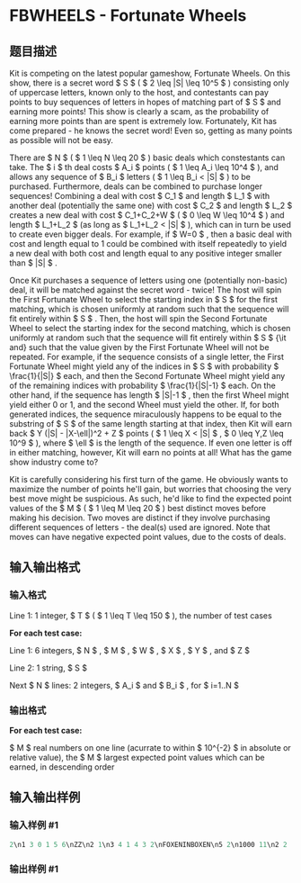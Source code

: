 # FBWHEELS - Fortunate Wheels

## 题目描述

Kit is competing on the latest popular gameshow, Fortunate Wheels. On this show, there is a secret word $ S $ ( $ 2 \leq |S| \leq 10^5 $ ) consisting only of uppercase letters, known only to the host, and contestants can pay points to buy sequences of letters in hopes of matching part of $ S $ and earning more points! This show is clearly a scam, as the probability of earning more points than are spent is extremely low. Fortunately, Kit has come prepared - he knows the secret word! Even so, getting as many points as possible will not be easy.

There are $ N $ ( $ 1 \leq N \leq 20 $ ) basic deals which constestants can take. The $ i $ th deal costs $ A_i $ points ( $ 1 \leq A_i \leq 10^4 $ ), and allows any sequence of $ B_i $ letters ( $ 1 \leq B_i &lt; |S| $ ) to be purchased. Furthermore, deals can be combined to purchase longer sequences! Combining a deal with cost $ C_1 $ and length $ L_1 $ with another deal (potentially the same one) with cost $ C_2 $ and length $ L_2 $ creates a new deal with cost $ C_1+C_2+W $ ( $ 0 \leq W \leq 10^4 $ ) and length $ L_1+L_2 $ (as long as $ L_1+L_2 &lt; |S| $ ), which can in turn be used to create even bigger deals. For example, if $ W=0 $ , then a basic deal with cost and length equal to 1 could be combined with itself repeatedly to yield a new deal with both cost and length equal to any positive integer smaller than $ |S| $ .

Once Kit purchases a sequence of letters using one (potentially non-basic) deal, it will be matched against the secret word - twice! The host will spin the First Fortunate Wheel to select the starting index in $ S $ for the first matching, which is chosen uniformly at random such that the sequence will fit entirely within $ S $ . Then, the host will spin the Second Fortunate Wheel to select the starting index for the second matching, which is chosen uniformly at random such that the sequence will fit entirely within $ S $ {\\it and} such that the value given by the First Fortunate Wheel will not be repeated. For example, if the sequence consists of a single letter, the First Fortunate Wheel might yield any of the indices in $ S $ with probability $ \frac{1}{|S|} $ each, and then the Second Fortunate Wheel might yield any of the remaining indices with probability $ \frac{1}{|S|-1} $ each. On the other hand, if the sequence has length $ |S|-1 $ , then the first Wheel might yield either 0 or 1, and the second Wheel must yield the other. If, for both generated indices, the sequence miraculously happens to be equal to the substring of $ S $ of the same length starting at that index, then Kit will earn back $ Y (|S| - |X-\ell|)^2 + Z $ points ( $ 1 \leq X &lt; |S| $ , $ 0 \leq Y,Z \leq 10^9 $ ), where $ \ell $ is the length of the sequence. If even one letter is off in either matching, however, Kit will earn no points at all! What has the game show industry come to?

Kit is carefully considering his first turn of the game. He obviously wants to maximize the number of points he'll gain, but worries that choosing the very best move might be suspicious. As such, he'd like to find the expected point values of the $ M $ ( $ 1 \leq M \leq 20 $ ) best distinct moves before making his decision. Two moves are distinct if they involve purchasing different sequences of letters - the deal(s) used are ignored. Note that moves can have negative expected point values, due to the costs of deals.

## 输入输出格式

### 输入格式

Line 1: 1 integer, $ T $ ( $ 1 \leq T \leq 150 $ ), the number of test cases

**For each test case:**

Line 1: 6 integers, $ N $ , $ M $ , $ W $ , $ X $ , $ Y $ , and $ Z $

Line 2: 1 string, $ S $

Next $ N $ lines: 2 integers, $ A_i $ and $ B_i $ , for $ i=1..N $

### 输出格式

**For each test case:**

$ M $ real numbers on one line (acurrate to within $ 10^{-2} $ in absolute or relative value), the $ M $ largest expected point values which can be earned, in descending order

## 输入输出样例

### 输入样例 #1

```cpp
2\n1 3 0 1 5 6\nZZ\n2 1\n3 4 1 4 3 2\nFOXENINBOXEN\n5 2\n1000 11\n2 2
```


### 输出样例 #1

```cpp

```
